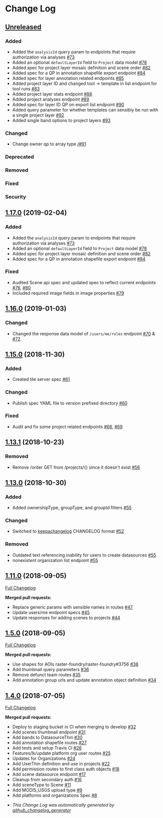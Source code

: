 # Change Log

## [Unreleased](https://github.com/raster-foundry/raster-foundry/tree/develop)

### Added

- Added the `analysisId` query param to endpoints that require authorization via analyses [\#73](https://github.com/raster-foundry/raster-foundry-api-spec/pull/73)
- Added an optional `defaultLayerId` field to `Project` data model [\#78](https://github.com/raster-foundry/raster-foundry-api-spec/pull/78)
- Added spec for project layer mosaic definition and scene order [\#82](https://github.com/raster-foundry/raster-foundry-api-spec/pull/82)
- Added spec for a QP in annotation shapefile export endpoint [\#84](https://github.com/raster-foundry/raster-foundry-api-spec/pull/84)
- Added spec for layer annotation related endpoints [\#85](https://github.com/raster-foundry/raster-foundry-api-spec/pull/85)
- Added project layer ID and changed tool -> template in list endpoint for tool runs [\#83](https://github.com/raster-foundry/raster-foundry-api-spec/pull/83)
- Added project layer stats endpoint [\#88](https://github.com/raster-foundry/raster-foundry-api-spec/pull/88)
- Added project analyses endpoint [\#89](https://github.com/raster-foundry/raster-foundry-api-spec/pull/89)
- Added spec for layer ID QP on export list endpoint [\#90](https://github.com/raster-foundry/raster-foundry-api-spec/pull/90)
- Added query parameter for whether templates can sensibly be run with a single project layer [\#92](https://github.com/raster-foundry/raster-foundry-api-spec/pull/92)
- Added single band options to project layers [\#93](https://github.com/raster-foundry/raster-foundry-api-spec/pull/93)

### Changed
- Change owner qp to array type [/#91](https://github.com/raster-foundry/raster-foundry-api-spec/pull/91)

### Deprecated

### Removed

### Fixed

### Security

## [1.17.0](https://github.com/raster-foundry/raster-foundry/tree/1.16.0) (2019-02-04)

### Added

- Added the `analysisId` query param to endpoints that require authorization via analyses [\#73](https://github.com/raster-foundry/raster-foundry-api-spec/pull/73)
- Added an optional `defaultLayerId` field to `Project` data model [\#78](https://github.com/raster-foundry/raster-foundry-api-spec/pull/78)
- Added spec for project layer mosaic definition and scene order [\#82](https://github.com/raster-foundry/raster-foundry-api-spec/pull/82)
- Added spec for a QP in annotation shapefile export endpoint [\#84](https://github.com/raster-foundry/raster-foundry-api-spec/pull/84)

### Fixed
- Audited Scene api spec and updated spec to reflect current endpoints [\#76](https://github.com/raster-foundry/raster-foundry-api-spec/pull/76), [\#80](https://github.com/raster-foundry/raster-foundry-api-spec/pull/80)
- Included required image fields in image properties [\#79](https://github.com/raster-foundry/raster-foundry-api-spec/pull/79)


## [1.16.0](https://github.com/raster-foundry/raster-foundry/tree/1.16.0) (2019-01-03)

### Changed

- Changed the response data model of `/users/me/roles` endpoint [\#70](https://github.com/raster-foundry/raster-foundry-api-spec/pull/70) & [\#72](https://github.com/raster-foundry/raster-foundry-api-spec/pull/72)

## [1.15.0](https://github.com/raster-foundry/raster-foundry/tree/1.15.0) (2018-11-30)

### Added

- Created tile server spec [\#61](https://github.com/raster-foundry/raster-foundry-api-spec/pull/61)

### Changed

- Publish spec YAML file to version prefixed directory [\#60](https://github.com/raster-foundry/raster-foundry-api-spec/pull/60)

### Fixed

- Audit and fix some project related endpoints [\#66](https://github.com/raster-foundry/raster-foundry-api-spec/pull/66), [\#69](https://github.com/raster-foundry/raster-foundry-api-spec/pull/69)

## [1.13.1](https://github.com/raster-foundry/raster-foundry/tree/1.13.1) (2018-10-23)

### Removed

- Remove /order GET from /projects/{} since it doesn't exist [\#56](https://github.com/raster-foundry/raster-foundry-api-spec/pull/56)

## [1.13.0](https://github.com/raster-foundry/raster-foundry/tree/1.13.0) (2018-10-30)

### Added

- Added ownershipType, groupType, and groupId filters [\#55](https://github.com/raster-foundry/raster-foundry-api-spec/pull/55/)

### Changed

- Switched to [keepachangelog](https://keepachangelog.com/en/1.0.0/) CHANGELOG format [\#52](https://github.com/raster-foundry/raster-foundry-api-spec/pull/52)

### Removed

- Outdated text referencing inability for users to create datasources [\#55](https://github.com/raster-foundry/raster-foundry-api-spec/pull/55/)
- nonexistent organization list endpoint [\#55](https://github.com/raster-foundry/raster-foundry-api-spec/pull/55/)

## [1.11.0](https://github.com/raster-foundry/raster-foundry-api-spec/tree/1.11.0) (2018-09-05)

[Full Changelog](https://github.com/raster-foundry/raster-foundry-api-spec/compare/1.5.0...1.11.0)

**Merged pull requests:**

- Replace generic params with sensible names in routes [\#47](https://github.com/raster-foundry/raster-foundry-api-spec/pull/47)
- Update users/me endpoint specs [\#45](https://github.com/raster-foundry/raster-foundry-api-spec/pull/45)
- Update responses for adding scenes to projects [\#44](https://github.com/raster-foundry/raster-foundry-api-spec/pull/44)

## [1.5.0](https://github.com/raster-foundry/raster-foundry-api-spec/tree/1.5.0) (2018-09-05)

[Full Changelog](https://github.com/raster-foundry/raster-foundry-api-spec/compare/1.4.0...1.5.0)

**Merged pull requests:**

- Use shapes for AOIs raster-foundry/raster-foundry\#3756 [\#38](https://github.com/raster-foundry/raster-foundry-api-spec/pull/38)
- Add thumbnail query parameters [\#36](https://github.com/raster-foundry/raster-foundry-api-spec/pull/36)
- Remove defunct team routes [\#35](https://github.com/raster-foundry/raster-foundry-api-spec/pull/35)
- Add annotation group urls and update annotation object definition [\#34](https://github.com/raster-foundry/raster-foundry-api-spec/pull/34)

## [1.4.0](https://github.com/raster-foundry/raster-foundry-api-spec/tree/1.4.0) (2018-07-05)

[Full Changelog](https://github.com/raster-foundry/raster-foundry-api-spec/compare/c206ed6568dd32fd6ce3377eeeefdfd803351079...1.4.0)

**Merged pull requests:**

- Deploy to staging bucket in CI when merging to develop [\#32](https://github.com/raster-foundry/raster-foundry-api-spec/pull/32)
- Add scenes thumbnail endpoint [\#31](https://github.com/raster-foundry/raster-foundry-api-spec/pull/31)
- Add bands to DatasourceThin [\#30](https://github.com/raster-foundry/raster-foundry-api-spec/pull/30)
- Add annotation shapefile routes [\#27](https://github.com/raster-foundry/raster-foundry-api-spec/pull/27)
- Add tests and setup Travis CI [\#26](https://github.com/raster-foundry/raster-foundry-api-spec/pull/26)
- Features/lk/update platform org user routes [\#25](https://github.com/raster-foundry/raster-foundry-api-spec/pull/25)
- Updates for Organizations [\#24](https://github.com/raster-foundry/raster-foundry-api-spec/pull/24)
- Add UserThin definition and use in projects [\#22](https://github.com/raster-foundry/raster-foundry-api-spec/pull/22)
- Add permission routes to first class auth objects [\#18](https://github.com/raster-foundry/raster-foundry-api-spec/pull/18)
- Add scene datasource endpoint [\#17](https://github.com/raster-foundry/raster-foundry-api-spec/pull/17)
- Cleanup from secondary auth [\#16](https://github.com/raster-foundry/raster-foundry-api-spec/pull/16)
- Add sceneType to Scene [\#11](https://github.com/raster-foundry/raster-foundry-api-spec/pull/11)
- Add MODIS_USGS upload type [\#9](https://github.com/raster-foundry/raster-foundry-api-spec/pull/9)
- Add platforms and organizations Spec [\#8](https://github.com/raster-foundry/raster-foundry-api-spec/pull/8)

* _This Change Log was automatically generated by [github_changelog_generator](https://github.com/skywinder/Github-Changelog-Generator)_
